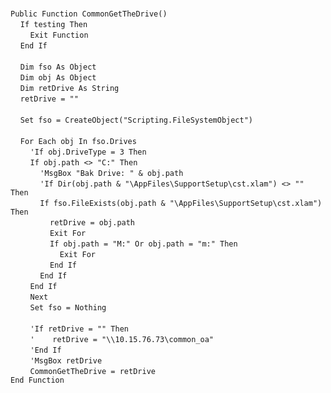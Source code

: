 &nbsp;  &nbsp;  &nbsp;  &nbsp;  
`Public Function CommonGetTheDrive()`  
&nbsp;&nbsp;&nbsp;&nbsp;`If testing Then`  
&nbsp;&nbsp;&nbsp;&nbsp;&nbsp;&nbsp;&nbsp;&nbsp;`Exit Function`  
&nbsp;&nbsp;&nbsp;&nbsp;`End If`  
&nbsp;  &nbsp;  &nbsp;  &nbsp;  
&nbsp;&nbsp;&nbsp;&nbsp;`Dim fso As Object`  
&nbsp;&nbsp;&nbsp;&nbsp;`Dim obj As Object`  
&nbsp;&nbsp;&nbsp;&nbsp;`Dim retDrive As String`  
&nbsp;&nbsp;&nbsp;&nbsp;`retDrive = ""`  
&nbsp;  &nbsp;  &nbsp;  &nbsp;  
&nbsp;&nbsp;&nbsp;&nbsp;`Set fso = CreateObject("Scripting.FileSystemObject")`  
&nbsp;  &nbsp;  &nbsp;  &nbsp;  
&nbsp;&nbsp;&nbsp;&nbsp;`For Each obj In fso.Drives`  
&nbsp;&nbsp;&nbsp;&nbsp;&nbsp;&nbsp;&nbsp;&nbsp;`'If obj.DriveType = 3 Then`  
&nbsp;&nbsp;&nbsp;&nbsp;&nbsp;&nbsp;&nbsp;&nbsp;`If obj.path <> "C:" Then`  
&nbsp;&nbsp;&nbsp;&nbsp;&nbsp;&nbsp;&nbsp;&nbsp;&nbsp;&nbsp;&nbsp;&nbsp;`'MsgBox "Bak Drive: " & obj.path`  
&nbsp;&nbsp;&nbsp;&nbsp;&nbsp;&nbsp;&nbsp;&nbsp;&nbsp;&nbsp;&nbsp;&nbsp;`'If Dir(obj.path & "\AppFiles\SupportSetup\cst.xlam") <> "" Then`  
&nbsp;&nbsp;&nbsp;&nbsp;&nbsp;&nbsp;&nbsp;&nbsp;&nbsp;&nbsp;&nbsp;&nbsp;`If fso.FileExists(obj.path & "\AppFiles\SupportSetup\cst.xlam") Then`  
&nbsp;&nbsp;&nbsp;&nbsp;&nbsp;&nbsp;&nbsp;&nbsp;&nbsp;&nbsp;&nbsp;&nbsp;&nbsp;&nbsp;&nbsp;&nbsp;`retDrive = obj.path`  
&nbsp;&nbsp;&nbsp;&nbsp;&nbsp;&nbsp;&nbsp;&nbsp;&nbsp;&nbsp;&nbsp;&nbsp;&nbsp;&nbsp;&nbsp;&nbsp;`Exit For`  
&nbsp;&nbsp;&nbsp;&nbsp;&nbsp;&nbsp;&nbsp;&nbsp;&nbsp;&nbsp;&nbsp;&nbsp;&nbsp;&nbsp;&nbsp;&nbsp;`If obj.path = "M:" Or obj.path = "m:" Then`  
&nbsp;&nbsp;&nbsp;&nbsp;&nbsp;&nbsp;&nbsp;&nbsp;&nbsp;&nbsp;&nbsp;&nbsp;&nbsp;&nbsp;&nbsp;&nbsp;&nbsp;&nbsp;&nbsp;&nbsp;`Exit For`  
&nbsp;&nbsp;&nbsp;&nbsp;&nbsp;&nbsp;&nbsp;&nbsp;&nbsp;&nbsp;&nbsp;&nbsp;&nbsp;&nbsp;&nbsp;&nbsp;`End If`  
&nbsp;&nbsp;&nbsp;&nbsp;&nbsp;&nbsp;&nbsp;&nbsp;&nbsp;&nbsp;&nbsp;&nbsp;`End If`  
&nbsp;&nbsp;&nbsp;&nbsp;&nbsp;&nbsp;&nbsp;&nbsp;`End If`  
&nbsp;&nbsp;&nbsp;&nbsp;&nbsp;&nbsp;&nbsp;&nbsp;`Next`  
&nbsp;&nbsp;&nbsp;&nbsp;&nbsp;&nbsp;&nbsp;&nbsp;`Set fso = Nothing`  
&nbsp;  &nbsp;  &nbsp;  &nbsp;  
&nbsp;&nbsp;&nbsp;&nbsp;&nbsp;&nbsp;&nbsp;&nbsp;`'If retDrive = "" Then`  
&nbsp;&nbsp;&nbsp;&nbsp;&nbsp;&nbsp;&nbsp;&nbsp;`'    retDrive = "\\10.15.76.73\common_oa"`  
&nbsp;&nbsp;&nbsp;&nbsp;&nbsp;&nbsp;&nbsp;&nbsp;`'End If`  
&nbsp;&nbsp;&nbsp;&nbsp;&nbsp;&nbsp;&nbsp;&nbsp;`'MsgBox retDrive`  
&nbsp;&nbsp;&nbsp;&nbsp;&nbsp;&nbsp;&nbsp;&nbsp;`CommonGetTheDrive = retDrive`  
`End Function`  

